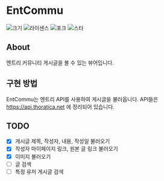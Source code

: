 # EntCommu
![크기](https://img.shields.io/github/repo-size/thoratica/EntCommu?label=%ED%81%AC%EA%B8%B0&style=flat-square)
![라이센스](https://img.shields.io/github/license/thoratica/EntCommu?label=%EB%9D%BC%EC%9D%B4%EC%84%BC%EC%8A%A4&style=flat-square)
![포크](https://img.shields.io/github/forks/thoratica/EntCommu?label=%ED%8F%AC%ED%81%AC&style=flat-square)
![스타](https://img.shields.io/github/stars/thoratica/EntCommu?label=%EC%8A%A4%ED%83%80&style=flat-square)

## About
엔트리 커뮤니티 게시글을 볼 수 있는 뷰어입니다.

## 구현 방법
EntCommu는 엔트리 API를 사용하여 게시글을 불러옵니다.
API들은 https://api.thoratica.net 에 정리되어 있습니다.

## TODO

 - [x] 게시글 제목, 작성자, 내용, 작성일 불러오기
 - [x] 작성자 마이페이지 링크, 원본 글 링크 불러오기
 - [x] 이미지 불러오기
 - [ ] 글 검색
 - [ ] 특정 유저 게시글 검색
